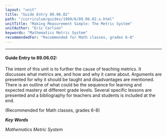```yaml
---
layout: "unit"
title: "Guide Entry 89.06.02"
path: "/curriculum/guides/1989/6/89.06.02.x.html"
unitTitle: "Making Measurement Simple: The Metric System"
unitAuthor: "Eric Carlson"
keywords: "Mathematics Metric System"
recommendedFor: "Recommended for Math classes, grades 6-8"
---
```

<body>
<hr/>
 <h4>
  Guide Entry to 89.06.02:
 </h4>
 The intent of this unit is to further the cause of teaching metrics. It discusses what metrics are, and how and why it came about. Arguments are presented for why it should be taught and disadvantages are mentioned. There is an outline of what could be the sequence for learning and expected mastery at different grade levels. Several specific lessons are presented and a bibliography for teachers and students is included at the end.
 <p>
  (Recommended for Math classes, grades 6-8)
 </p>
<p>
  <b>
   <i>
    Key Words
   </i>
  </b>
  <br/>
 </p>
 <p>
  <i>
   Mathematics Metric System
  </i>
 </p>

</body>